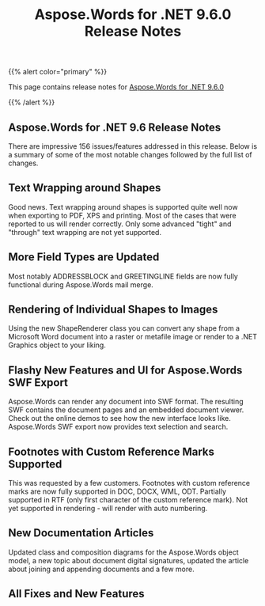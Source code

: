 ﻿---
title: Aspose.Words for .NET 9.6.0 Release Notes
articleTitle: Aspose.Words for .NET 9.6.0 Release Notes
linktitle: Aspose.Words for .NET 9.6.0 Release Notes
description: "Aspose.Words for .NET 9.6.0 Release Notes – learn about the latest updates and fixes."
type: docs
weight: 110
url: /net/aspose-words-for-net-9-6-0-release-notes/
---

{{% alert color="primary" %}}

This page contains release notes for [Aspose.Words for .NET 9.6.0](https://downloads.aspose.com/words/net/new-releases/aspose.words-for-.net-9.6.0/)

{{% /alert %}}

## Aspose.Words for .NET 9.6 Release Notes

There are impressive 156 issues/features addressed in this release. Below is a summary of some of the most notable changes followed by the full list of changes.

## Text Wrapping around Shapes

Good news. Text wrapping around shapes is supported quite well now when exporting to PDF, XPS and printing. Most of the cases that were reported to us will render correctly. Only some advanced "tight" and "through" text wrapping are not yet supported.

## More Field Types are Updated

Most notably ADDRESSBLOCK and GREETINGLINE fields are now fully functional during Aspose.Words mail merge.

## Rendering of Individual Shapes to Images

Using the new ShapeRenderer class you can convert any shape from a Microsoft Word document into a raster or metafile image or render to a .NET Graphics object to your liking.

## Flashy New Features and UI for Aspose.Words SWF Export

Aspose.Words can render any document into SWF format. The resulting SWF contains the document pages and an embedded document viewer. Check out the online demos to see how the new interface looks like. Aspose.Words SWF export now provides text selection and search.

## Footnotes with Custom Reference Marks Supported

This was requested by a few customers. Footnotes with custom reference marks are now fully supported in DOC, DOCX, WML, ODT. Partially supported in RTF (only first character of the custom reference mark). Not yet supported in rendering - will render with auto numbering.

## New Documentation Articles

Updated class and composition diagrams for the Aspose.Words object model, a new topic about document digital signatures, updated the article about joining and appending documents and a few more.
## All Fixes and New Features
